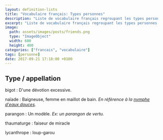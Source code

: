 ```yaml
---
layout: definition-lists
title: "Vocabulaire français: Types personnes"
description: "Liste de vocabulaire français regroupant les types personnes et appellations argotiques."
excerpt: "Liste de vocabulaire français regroupant les types personnes et appellations argotiques."
image:
  path: assets/images/posts/friends.png
  type: "ImageObject"
  width: 600
  height: 400
categories: ["francais", "vocabulaire"]
tags: [personne]
date: 2017-09-21 17:18:00 +0100
---
```


## Type / appellation

bigot
: D'une dévotion excessive.

naïade
: Baigneuse, femme en maillot de bain.
*En référence à la [nymphe d'eaux douces](https://fr.wikipedia.org/wiki/Na%C3%AFade_(insecte)).*

parangon
: Un modèle.
*Ex: un parangon de vertu.*

thaumaturge
: faiseur de miracle

lycanthrope
: loup-garou
